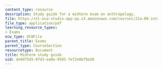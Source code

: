 ```yaml
---
content_type: resource
description: Study guide for a midterm exam on anthropology.
file: https://ol-ocw-studio-app-qa.s3.amazonaws.com/courses/21a-00-introduction-to-anthropology-spring-2013/de9d75450fd3ea0e9585fef2e8bf9a30_MIT21A_00S13_Mdtrmstudyg.pdf
file_type: application/pdf
learning_resource_types:
- Exams
ocw_type: OCWFile
parent_title: Exams
parent_type: CourseSection
resourcetype: Document
title: Midterm study guide
uid: de9d7545-0fd3-ea0e-9585-fef2e8bf9a30
---
```

